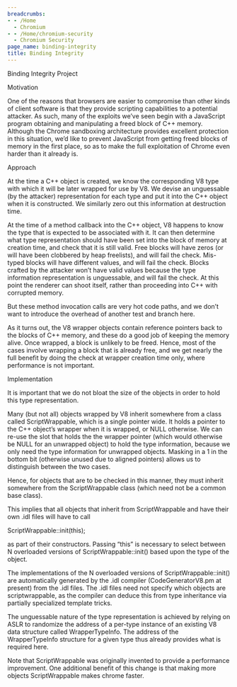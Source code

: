 ```yaml
---
breadcrumbs:
- - /Home
  - Chromium
- - /Home/chromium-security
  - Chromium Security
page_name: binding-integrity
title: Binding Integrity
---
```


Binding Integrity Project

Motivation

One of the reasons that browsers are easier to compromise than other kinds of
client software is that they provide scripting capabilities to a potential
attacker. As such, many of the exploits we’ve seen begin with a JavaScript
program obtaining and manipulating a freed block of C++ memory. Although the
Chrome sandboxing architecture provides excellent protection in this situation,
we’d like to prevent JavaScript from getting freed blocks of memory in the first
place, so as to make the full exploitation of Chrome even harder than it already
is.

Approach

At the time a C++ object is created, we know the corresponding V8 type with
which it will be later wrapped for use by V8. We devise an unguessable (by the
attacker) representation for each type and put it into the C++ object when it is
constructed. We similarly zero out this information at destruction time.

At the time of a method callback into the C++ object, V8 happens to know the
type that is expected to be associated with it. It can then determine what type
representation should have been set into the block of memory at creation time,
and check that it is still valid. Free blocks will have zeros (or will have been
clobbered by heap freelists), and will fail the check. Mis-typed blocks will
have different values, and will fail the check. Blocks crafted by the attacker
won’t have valid values because the type information representation is
unguessable, and will fail the check. At this point the renderer can shoot
itself, rather than proceeding into C++ with corrupted memory.

But these method invocation calls are very hot code paths, and we don’t want to
introduce the overhead of another test and branch here.

As it turns out, the V8 wrapper objects contain reference pointers back to the
blocks of C++ memory, and these do a good job of keeping the memory alive. Once
wrapped, a block is unlikely to be freed. Hence, most of the cases involve
wrapping a block that is already free, and we get nearly the full benefit by
doing the check at wrapper creation time only, where performance is not
important.

Implementation

It is important that we do not bloat the size of the objects in order to hold
this type representation.

Many (but not all) objects wrapped by V8 inherit somewhere from a class called
ScriptWrappable, which is a single pointer wide. It holds a pointer to the C++
object’s wrapper when it is wrapped, or NULL otherwise. We can re-use the slot
that holds the the wrapper pointer (which would otherwise be NULL for an
unwrapped object) to hold the type information, because we only need the type
information for unwrapped objects. Masking in a 1 in the bottom bit (otherwise
unused due to aligned pointers) allows us to distinguish between the two cases.

Hence, for objects that are to be checked in this manner, they must inherit
somewhere from the ScriptWrappable class (which need not be a common base
class).

This implies that all objects that inherit from ScriptWrappable and have their
own .idl files will have to call

ScriptWrappable::init(this);

as part of their constructors. Passing “this” is necessary to select between N
overloaded versions of ScriptWrappable::init() based upon the type of the
object.

The implementations of the N overloaded versions of ScriptWrappable::init() are
automatically generated by the .idl compiler (CodeGeneratorV8.pm at present)
from the .idl files. The .idl files need not specify which objects are
scriptwrappable, as the compiler can deduce this from type inheritance via
partially specialized template tricks.

The unguessable nature of the type representation is achieved by relying on ASLR
to randomize the address of a per-type instance of an existing V8 data structure
called WrapperTypeInfo. The address of the WrapperTypeInfo structure for a given
type thus already provides what is required here.

Note that ScriptWrappable was originally invented to provide a performance
improvement. One additional benefit of this change is that making more objects
ScriptWrappable makes chrome faster.
